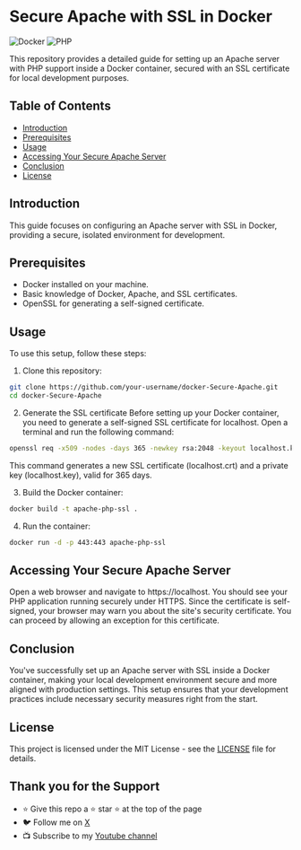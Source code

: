 # Secure Apache with SSL in Docker
![Docker](https://img.shields.io/badge/docker-%230db7ed.svg?style=for-the-badge&logo=docker&logoColor=white)
![PHP](https://img.shields.io/badge/php-%23777BB4.svg?style=for-the-badge&logo=php&logoColor=white)

This repository provides a detailed guide for setting up an Apache server with PHP support inside a Docker container, secured with an SSL certificate for local development purposes. 

## Table of Contents
- [Introduction](#introduction)
- [Prerequisites](#prerequisites)
- [Usage](#usage)
- [Accessing Your Secure Apache Server](#accessing-your-secure-apache-server)
- [Conclusion](#conclusion)
- [License](#license)

## Introduction
This guide focuses on configuring an Apache server with SSL in Docker, providing a secure, isolated environment for development.

## Prerequisites
- Docker installed on your machine.
- Basic knowledge of Docker, Apache, and SSL certificates.
- OpenSSL for generating a self-signed certificate.

## Usage
To use this setup, follow these steps:

1. Clone this repository:

```bash
git clone https://github.com/your-username/docker-Secure-Apache.git
cd docker-Secure-Apache
```

2. Generate the SSL certificate
Before setting up your Docker container, you need to generate a self-signed SSL certificate for localhost. Open a terminal and run the following command:
```bash
openssl req -x509 -nodes -days 365 -newkey rsa:2048 -keyout localhost.key -out localhost.crt -subj "/C=US/ST=YourState/L=YourCity/O=YourOrganization/CN=localhost"
```
This command generates a new SSL certificate (localhost.crt) and a private key (localhost.key), valid for 365 days.

3. Build the Docker container:
```bash
docker build -t apache-php-ssl .
```

4. Run the container:
```bash
docker run -d -p 443:443 apache-php-ssl
```

## Accessing Your Secure Apache Server
Open a web browser and navigate to https://localhost. You should see your PHP application running securely under HTTPS. Since the certificate is self-signed, your browser may warn you about the site's security certificate. You can proceed by allowing an exception for this certificate.

## Conclusion
You've successfully set up an Apache server with SSL inside a Docker container, making your local development environment secure and more aligned with production settings. This setup ensures that your development practices include necessary security measures right from the start.

## License
This project is licensed under the MIT License - see the [LICENSE](LICENSE) file for details.

## Thank you for the Support
- ⭐ Give this repo a ⭐ star ⭐ at the top of the page
- 🐦 Follow me on [X](https://twitter.com/tshenolo)
- 📺 Subscribe to my [Youtube channel](https://www.youtube.com/@tshenolo?sub_confirmation=1)













